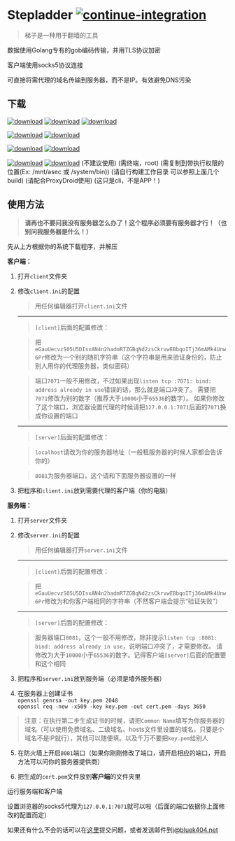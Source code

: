 Stepladder   [![continue-integration](https://img.shields.io/jenkins/s/https/ci.qaq.gd/Stepladder.svg?style=flat-square)](https://ci.qaq.gd/job/Stepladder/)
==========

>梯子是一种用于翻墙的工具

数据使用Golang专有的gob编码传输，并用TLS协议加密

客户端使用socks5协议连接

可直接将需代理的域名传输到服务器，而不是IP。有效避免DNS污染

下载
----

[![download](https://img.shields.io/badge/Download-Stepladder--linux--32-green.svg?style=flat-square)](https://github.com/Bluek404/Stepladder/releases/download/1.0.0/Stepladder-linux-32.tar.gz)
[![download](https://img.shields.io/badge/Download-Stepladder--linux--64-green.svg?style=flat-square)](https://github.com/Bluek404/Stepladder/releases/download/1.0.0/Stepladder-linux-64.tar.gz)
[![download](https://img.shields.io/badge/Download-Stepladder--linux--arm-green.svg?style=flat-square)](https://github.com/Bluek404/Stepladder/releases/download/1.0.0/Stepladder-linux-arm.tar.gz)

[![download](https://img.shields.io/badge/Download-Stepladder--mac--32-blue.svg?style=flat-square)](https://github.com/Bluek404/Stepladder/releases/download/1.0.0/Stepladder-mac-32.tar.gz)
[![download](https://img.shields.io/badge/Download-Stepladder--mac--64-blue.svg?style=flat-square)](https://github.com/Bluek404/Stepladder/releases/download/1.0.0/Stepladder-mac-64.tar.gz)

[![download](https://img.shields.io/badge/Download-Stepladder--windows--32-red.svg?style=flat-square)](https://github.com/Bluek404/Stepladder/releases/download/1.0.0/Stepladder-windows-32.tar.gz)
[![download](https://img.shields.io/badge/Download-Stepladder--windows--64-red.svg?style=flat-square)](https://github.com/Bluek404/Stepladder/releases/download/1.0.0/Stepladder-windows-64.tar.gz)

[![download](https://img.shields.io/badge/Download-Stepladder--android--arm--client-orange.svg?style=flat-square)](https://ci.qaq.gd/job/Stepladder/lastSuccessfulBuild/artifact/client/stepladder-client-androidarm)
[![download](https://img.shields.io/badge/Download-Stepladder--android--arm--server-orange.svg?style=flat-square)](https://ci.qaq.gd/job/Stepladder/lastSuccessfulBuild/artifact/server/stepladder-server-androidarm) (不建议使用) (需终端，root) (需复制到带执行权限的位置(Ex: /mnt/asec 或 /system/bin)) (请自行构建工作目录 可以参照上面几个build) (请配合ProxyDroid使用) (这只是cli，不是APP！)

使用方法
-------

> **请再也不要问我没有服务器怎么办了！这个程序必须要有服务器才行！（也别问我服务器是什么！）**

先从上方根据你的系统下载程序，并解压

**客户端：**

  1. 打开`client`文件夹

  2. 修改`client.ini`的配置

     > 用任何编辑器打开`client.ini`文件

     ------------

     > `[client]`后面的配置修改：

     > 把`eGauUecvzS05U5DIsxAN4n2hadmRTZGBqNd2zsCkrvwEBbqoITj36mAMk4Unw6Pr`修改为一个别的随机字符串（这个字符串是用来验证身份的，防止别人用你的代理服务器，类似密码）

     > 端口`7071`一般不用修改，不过如果出现`listen tcp :7071: bind: address already in use`错误的话，那么就是端口冲突了。
     需要把`7071`修改为别的数字（推荐大于`10000`小于`65536`的数字）。
     如果你修改了这个端口，浏览器设置代理的时候请把`127.0.0.1:7071`后面的`7071`换成你设置的端口

     ------------

     > `[server]`后面的配置修改：

     > `localhost`请改为你的服务器地址（一般租服务器的时候人家都会告诉你的）

     > `8081`为服务器端口，这个请和下面服务器设置的一样

  3. 把程序和`client.ini`放到需要代理的客户端（你的电脑）

**服务端：**

  1. 打开`server`文件夹

  2. 修改`server.ini`的配置

     > 用任何编辑器打开`server.ini`文件

     ------------

     > `[client]`后面的配置修改：

     >把`eGauUecvzS05U5DIsxAN4n2hadmRTZGBqNd2zsCkrvwEBbqoITj36mAMk4Unw6Pr`修改为和你客户端相同的字符串（不然客户端会提示“验证失败”）

     ------------

     > `[server]`后面的配置修改：

     > 服务器端口`8081`，这个一般不用修改，除非提示`listen tcp :8081: bind: address already in use`，说明端口冲突了，才需要修改。
     请修改为大于`10000`小于`65536`的数字。记得客户端`[server]`后面的配置要和这个相同

  3. 把程序和`server.ini`放到服务端（必须是墙外服务器）

  4. 在服务器上创建证书  
  `openssl genrsa -out key.pem 2048`  
  `openssl req -new -x509 -key key.pem -out cert.pem -days 3650`
  > 注意：在执行第二步生成证书的时候，请把`Common Name`填写为你服务器的域名（可以使用免费域名、二级域名、hosts文件里设置的域名，只要是个域名不是IP就行），其他可以随便填。以及千万不要把`key.pem`给别人

  5. 在防火墙上开启`8081`端口（如果你刚刚修改了端口，请开启相应的端口，开启方法可以问你的服务器提供商）

  6. 把生成的`cert.pem`文件放到**客户端**的文件夹里

运行服务端和客户端

设置浏览器的socks5代理为`127.0.0.1:7071`就可以啦（后面的端口依据你上面修改的配置而定）

如果还有什么不会的话可以在[这里](https://github.com/Bluek404/Stepladder/issues)提交问题，或者发送邮件到<i@bluek404.net>
